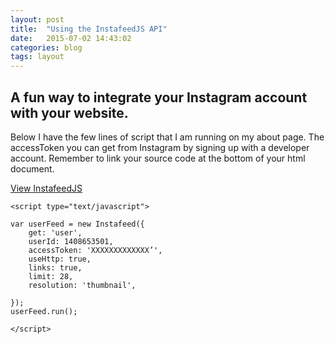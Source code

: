 ```yaml
---
layout: post
title:  "Using the InstafeedJS API"
date:   2015-07-02 14:43:02
categories: blog
tags: layout
---
```


## A fun way to integrate your Instagram account with your website.

Below I have the few lines of script that I am running on my about page.  The accessToken you can get from Instagram by signing up with a developer account.  Remember to link your source code at the bottom of your html document. 

[View InstafeedJS](http://www.instafeedjs.com)

    <script type="text/javascript">

    var userFeed = new Instafeed({
        get: 'user',
        userId: 1408653501,
        accessToken: 'XXXXXXXXXXXXX’',
        useHttp: true,
        links: true,
        limit: 28,
        resolution: 'thumbnail',

    });
    userFeed.run();

    </script>


